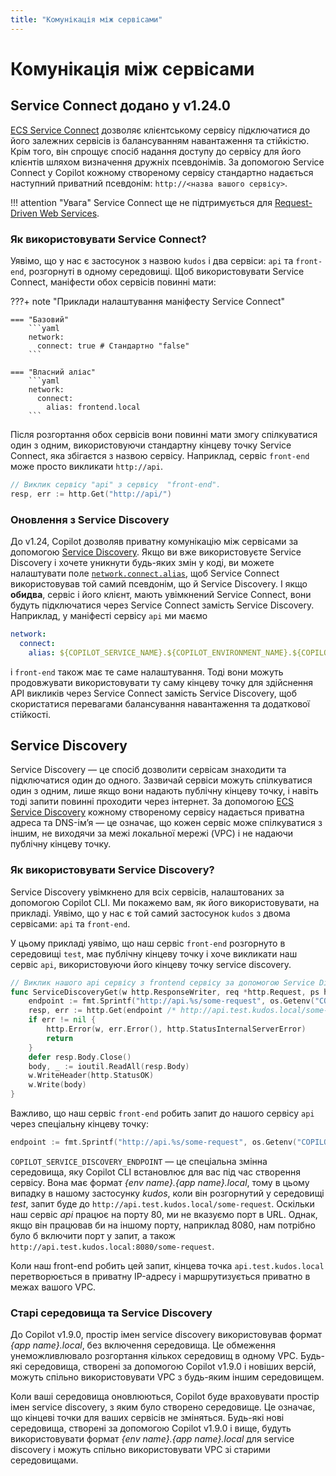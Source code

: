 ```yaml
---
title: "Комунікація між сервісами"
---
```


# Комунікація між сервісами

## Service Connect <span class="version" > додано у v1.24.0 </span>

[ECS Service Connect](https://docs.aws.amazon.com/AmazonECS/latest/developerguide/service-connect.html) дозволяє клієнтському сервісу підключатися до його залежних сервісів із балансуванням навантаження та стійкістю. Крім того, він спрощує спосіб надання доступу до сервісу для його клієнтів шляхом визначення дружніх псевдонімів. За допомогою Service Connect у Copilot кожному створеному сервісу стандартно надається наступний приватний псевдонім: `http://<назва вашого сервісу>`.

!!! attention "Увага"
    Service Connect ще не підтримується для [Request-Driven Web Services](../../concepts/services/#request-driven-web-service).

### Як використовувати Service Connect?

Уявімо, що у нас є застосунок з назвою `kudos` і два сервіси: `api` та `front-end`, розгорнуті в одному середовищі. Щоб використовувати Service Connect, маніфести обох сервісів повинні мати:

???+ note "Приклади налаштування маніфесту Service Connect"

    === "Базовий"
        ```yaml
        network:
          connect: true # Стандартно "false"
        ```

    === "Власний аліас"
        ```yaml
        network:
          connect:
            alias: frontend.local
        ```

Після розгортання обох сервісів вони повинні мати змогу спілкуватися один з одним, використовуючи стандартну кінцеву точку Service Connect, яка збігаєтся з назвою сервісу. Наприклад, сервіс `front-end` може просто викликати `http://api`.

```go
// Виклик сервісу "api" з сервісу  "front-end".
resp, err := http.Get("http://api/")
```

### Оновлення з Service Discovery

До v1.24, Copilot дозволяв приватну комунікацію між сервісами за допомогою [Service Discovery](#service-discovery). Якщо ви вже використовуєте Service Discovery і хочете уникнути будь-яких змін у коді, ви можете налаштувати поле [`network.connect.alias`](../../manifest/lb-web-service/#network-connect-alias), щоб Service Connect використовував той самий псевдонім, що й Service Discovery. І якщо **обидва**, сервіс і його клієнт, мають увімкнений Service Connect, вони будуть підключатися через Service Connect замість Service Discovery. Наприклад, у маніфесті сервісу `api` ми маємо

```yaml
network:
  connect:
    alias: ${COPILOT_SERVICE_NAME}.${COPILOT_ENVIRONMENT_NAME}.${COPILOT_APPLICATION_NAME}.local
```

і `front-end` також має те саме налаштування. Тоді вони можуть продовжувати використовувати ту саму кінцеву точку для здійснення API викликів через Service Connect замість Service Discovery, щоб скористатися перевагами балансування навантаження та додаткової стійкості.

## Service Discovery

Service Discovery — це спосіб дозволити сервісам знаходити та підключатися один до одного. Зазвичай сервіси можуть спілкуватися один з одним, лише якщо вони надають публічну кінцеву точку, і навіть тоді запити повинні проходити через інтернет. За допомогою [ECS Service Discovery](https://docs.aws.amazon.com/whitepapers/latest/microservices-on-aws/service-discovery.html) кожному створеному сервісу надається приватна адреса та DNS-імʼя — це означає, що кожен сервіс може спілкуватися з іншим, не виходячи за межі локальної мережі (VPC) і не надаючи публічну кінцеву точку.

### Як використовувати Service Discovery?

Service Discovery увімкнено для всіх сервісів, налаштованих за допомогою Copilot CLI. Ми покажемо вам, як його використовувати, на прикладі. Уявімо, що у нас є той самий застосунок `kudos` з двома сервісами: `api` та `front-end`.

У цьому прикладі уявімо, що наш сервіс `front-end` розгорнуто в середовищі `test`, має публічну кінцеву точку і хоче викликати наш сервіс `api`, використовуючи його кінцеву точку service discovery.

```go
// Виклик нашого api сервісу з frontend сервісу за допомогою Service Discovery
func ServiceDiscoveryGet(w http.ResponseWriter, req *http.Request, ps httprouter.Params) {
    endpoint := fmt.Sprintf("http://api.%s/some-request", os.Getenv("COPILOT_SERVICE_DISCOVERY_ENDPOINT"))
    resp, err := http.Get(endpoint /* http://api.test.kudos.local/some-request */)
    if err != nil {
        http.Error(w, err.Error(), http.StatusInternalServerError)
        return
    }
    defer resp.Body.Close()
    body, _ := ioutil.ReadAll(resp.Body)
    w.WriteHeader(http.StatusOK)
    w.Write(body)
}
```

Важливо, що наш сервіс `front-end` робить запит до нашого сервісу `api` через спеціальну кінцеву точку:

```go
endpoint := fmt.Sprintf("http://api.%s/some-request", os.Getenv("COPILOT_SERVICE_DISCOVERY_ENDPOINT"))
```

`COPILOT_SERVICE_DISCOVERY_ENDPOINT` — це спеціальна змінна середовища, яку Copilot CLI встановлює для вас під час створення сервісу. Вона має формат _{env name}.{app name}.local_, тому в цьому випадку в нашому застосунку _kudos_, коли він розгорнутий у середовищі _test_, запит буде до `http://api.test.kudos.local/some-request`. Оскільки наш сервіс _api_ працює на порту 80, ми не вказуємо порт в URL. Однак, якщо він працював би на іншому порту, наприклад 8080, нам потрібно було б включити порт у запит, а також `http://api.test.kudos.local:8080/some-request`.

Коли наш front-end робить цей запит, кінцева точка `api.test.kudos.local` перетворюється в приватну IP-адресу і маршрутизується приватно в межах вашого VPC.

### Старі середовища та Service Discovery

До Copilot v1.9.0, простір імен service discovery використовував формат _{app name}.local_, без включення середовища. Це обмеження унеможливлювало розгортання кількох середовищ в одному VPC. Будь-які середовища, створені за допомогою Copilot v1.9.0 і новіших версій, можуть спільно використовувати VPC з будь-яким іншим середовищем.

Коли ваші середовища оновлюються, Copilot буде враховувати простір імен service discovery, з яким було створено середовище. Це означає, що кінцеві точки для ваших сервісів не зміняться. Будь-які нові середовища, створені за допомогою Copilot v1.9.0 і вище, будуть використовувати формат _{env name}.{app name}.local_ для service discovery і можуть спільно використовувати VPC зі старими середовищами.
